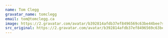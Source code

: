```yaml
---
name: Tom Clegg
gravatar_name: tomclegg
email: tom@tomclegg.ca
image: https://2.gravatar.com/avatar/b392814afdb37ef8496569c63be44bee?s=144&amp;d=https%3A%2F%2F2.gravatar.com%2Favatar%2Fad516503a11cd5ca435acc9bb6523536%3Fs%3D48&amp;r=G"
src_original: https://2.gravatar.com/avatar/b392814afdb37ef8496569c63be44bee?s=48&amp;d=https%3A%2F%2F2.gravatar.com%2Favatar%2Fad516503a11cd5ca435acc9bb6523536%3Fs%3D48&amp;r=G"
---
```

